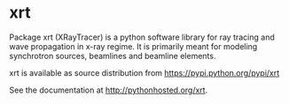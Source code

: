 # xrt
Package xrt (XRayTracer) is a python software library for ray tracing and wave propagation in x-ray regime.
It is primarily meant for modeling synchrotron sources, beamlines and beamline elements.

xrt is available as source distribution from https://pypi.python.org/pypi/xrt

See the documentation at http://pythonhosted.org/xrt.


